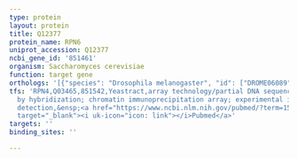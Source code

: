 ```yaml
---
type: protein
layout: protein
title: Q12377
protein_name: RPN6
uniprot_accession: Q12377
ncbi_gene_id: '851461'
organism: Saccharomyces cerevisiae
function: target gene
orthologs: '[{"species": "Drosophila melanogaster", "id": ["DROME06089"]}, {"species": "Caenorhabditis elegans", "id": ["Q20938"]}, {"species": "Homo sapiens", "id": ["<a href=\"/protein/o00231\">O00231</a>"]}, {"species": "Mus musculus", "id": ["Q8BG32"]}, {"species": "Rattus norvegicus", "id": ["A0A0G2JWX1"]}]'
tfs: 'RPN4,Q03465,851542,Yeastract,array technology/partial DNA sequence identification
  by hybridization; chromatin immunoprecipitation array; experimental interaction
  detection,&ensp;<a href="https://www.ncbi.nlm.nih.gov/pubmed/?term=15343339%5Buid%5D+OR+20385592%5Buid%5D+OR+18627600%5Buid%5D+OR+24170807%5Buid%5D+OR+21931558%5Buid%5D"
  target="_blank"><i uk-icon="icon: link"></i>Pubmed</a>'
targets: ''
binding_sites: ''

---
```

